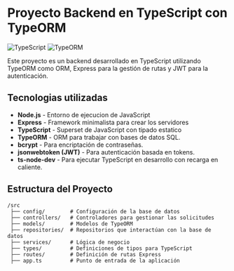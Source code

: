 # Proyecto Backend en TypeScript con TypeORM
![TypeScript](https://raw.githubusercontent.com/remojansen/logo.ts/master/ts.png)
![TypeORM](https://typeorm.io/img/logo.png)

Este proyecto es un backend desarrollado en TypeScript utilizando TypeORM como ORM, Express para la gestión de rutas y JWT para la autenticación.

## Tecnologias utilizadas

- **Node.js** - Entorno de ejecucion de JavaScript
- **Express** - Framework minimalista para crear los servidores
- **TypeScript** - Superset de JavaScript con tipado estatico
- **TypeORM** - ORM para trabajar con bases de datos SQL.
- **bcrypt** - Para encriptación de contraseñas.
- **jsonwebtoken (JWT)** - Para autenticación basada en tokens.
- **ts-node-dev** - Para ejecutar TypeScript en desarrollo con recarga en caliente.

## Estructura del Proyecto

```
/src
 ├── config/        # Configuración de la base de datos
 ├── controllers/   # Controladores para gestionar las solicitudes
 ├── models/        # Modelos de TypeORM
 ├── repositories/  # Repositorios que interactúan con la base de datos
 ├── services/      # Lógica de negocio
 ├── types/         # Definiciones de tipos para TypeScript
 ├── routes/        # Definición de rutas Express
 ├── app.ts         # Punto de entrada de la aplicación
```